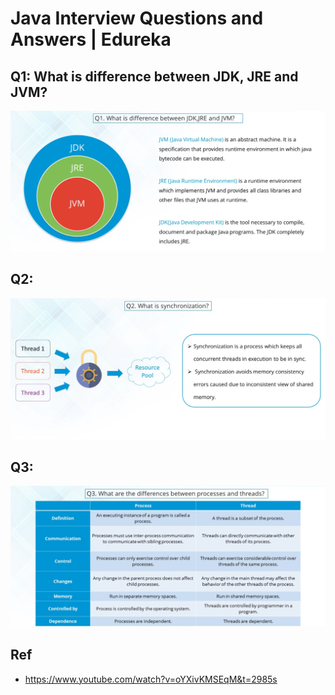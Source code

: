 # Java Interview Questions and Answers | Edureka

## Q1: What is difference between JDK, JRE and JVM?
![](https://github.com/shamy1st/java-interview-edureka/blob/main/images/q1.png)

## Q2: 
![](https://github.com/shamy1st/java-interview-edureka/blob/main/images/q2.png)

## Q3: 
![](https://github.com/shamy1st/java-interview-edureka/blob/main/images/q3.png)

## Ref
* https://www.youtube.com/watch?v=oYXivKMSEqM&t=2985s
